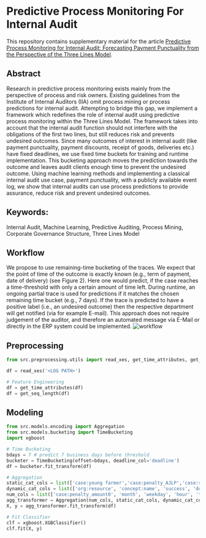 # Predictive Process Monitoring For Internal Audit

This repository contains supplementary material for the article [Predictive Process Monitoring for Internal Audit: Forecasting Payment Punctuality from the Perspective of the Three Lines Model](https://papers.ssrn.com/sol3/papers.cfm?abstract_id=4080238).

## Abstract
Research in predictive process monitoring exists mainly from the perspective of process and risk owners. Existing guidelines from the Institute of Internal Auditors (IIA) omit process mining or process predictions for internal audit. Attempting to bridge this gap, we implement a framework which redefines the role of internal audit using predictive process monitoring within the Three Lines Model. The framework takes into account that the internal audit function should not interfere with the obligations of the first two lines, but still reduces risk and prevents undesired outcomes. Since many outcomes of interest in internal audit (like payment punctuality, payment discounts, receipt of goods, deliveries etc.) have fixed deadlines, we use fixed time buckets for training and runtime implementation. This bucketing approach moves the prediction towards the outcome and leaves audit clients enough time to prevent the undesired outcome. Using machine learning methods and implementing a classical internal audit use case, payment punctuality, with a publicly available event log, we show that internal audits can use process predictions to provide assurance, reduce risk and prevent undesired outcomes.

## Keywords: 
Internal Audit, Machine Learning, Predictive Auditing, Process Mining, Corporate Governance Structure, Three Lines Model

## Workflow
We propose to use remaining-time bucketing of the traces. We expect that the point of time of the outcome is exactly known (e.g., term of payment, date of delivery) (see Figure 2). Here one would predict, if the case reaches a time-threshold with only a certain amount of time left. During runtime, an ongoing partial trace is used for predictions if it matches the chosen remaining time bucket (e.g., 7 days). If the trace is predicted to have a positive label (i.e., an undesired outcome) then the respective department will get notified (via for example E-mail). This approach does not require judgement of the auditor, and therefore an automated message via E-Mail or directly in the ERP system could be implemented.
![workflow](https://github.com/timbaessler/PredictiveMonitoringForAudit/assets/94218704/7e202889-1891-4957-be41-236ee56decfa)

## Preprocessing

```python
from src.preprocessing.utils import read_xes, get_time_attributes, get_seq_length

df = read_xes('<LOG PATH>')

# Feature Engineering
df = get_time_attributes(df)
df = get_seq_length(df)
```

## Modeling

```python
from src.models.encoding import Aggregation
from src.models.bucketing import TimeBucketing
import xgboost

# Time Bucketing
bdays = 7 # predict 7 business days before threshold
bucketer = TimeBucketing(offset=bdays, deadline_col='deadline')
df = bucketer.fit_transform(df)

# Aggregation
static_cat_cols = list(['case:young farmer','case:penalty_AJLP','case:small farmer'])
dynamic_cat_cols = list(['org:resource', 'concept:name', 'success', 'doctype', 'subprocess'])
num_cols = list(['case:penalty_amount0', 'month', 'weekday', 'hour', 'time_since_first_event'])
agg_transformer = Aggregation(num_cols, static_cat_cols, dynamic_cat_cols)
X, y = agg_transformer.fit_transform(df)

# Fit Classifier
clf = xgboost.XGBClassifier()
clf.fit(X, y)
```
